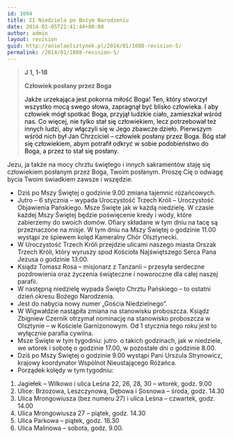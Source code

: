 ```yaml
---
id: 1094
title: II Niedziela po Bożym Narodzeniu
date: 2014-01-05T22:41:44+00:00
author: admin
layout: revision
guid: http://anielaolsztynek.pl/2014/01/1088-revision-5/
permalink: /2014/01/1088-revision-5/
---
```

> **J 1, 1-18**
> 
> **Człowiek posłany przez Boga**
> 
> <span style="color: #000000;">Jakże urzekająca jest pokorna miłość Boga! Ten, który stworzył wszystko mocą swego słowa, zapragnął być blisko człowieka. I aby człowiek mógł spotkać Boga, przyjął ludzkie ciało, zamieszkał wśród nas. Co więcej, nie tylko stał się człowiekiem, lecz potrzebował też innych ludzi, aby włączyli się w Jego zbawcze dzieło. Pierwszym wśród nich był Jan Chrzciciel &#8211; człowiek posłany przez Boga. Bóg stał się człowiekiem, abym potrafił odkryć w sobie podobieństwo do Boga, a przez to stał się posłany. </p> 
> 
> <p>
>   </span>
> </p></blockquote> 
> 
> <p>
>   Jezu, ja także na mocy chrztu świętego i innych sakramentów staję się człowiekiem posłanym przez Boga, Twoim posłanym. Proszę Cię o odwagę bycia Twoim świadkiem zawsze i wszędzie.</span>
> </p></blockquote> 
> 
> <ul>
>   <li>
>     Dziś po Mszy Świętej o godzinie 9.00 zmiana tajemnic różańcowych.
>   </li>
>   <li>
>     Jutro &#8211; 6 stycznia &#8211; wypada Uroczystość Trzech Króli &#8211; Uroczystość Objawienia Pańskiego. Msze Święte jak w każdą niedzielę. W czasie każdej Mszy Świętej będzie poświęcenie kredy i wody, które zabierzemy do swoich domów. Ofiary składane w tym dniu na tacę są przeznaczone na misje. W tym dniu na Mszy Świętej o godzinie 11.00 wystąpi ze śpiewem kolęd Kameralny Chór Olsztynecki.
>   </li>
>   <li>
>     W Uroczystość Trzech Króli przejdzie ulicami naszego miasta Orszak Trzech Króli, który wyruszy spod Kościoła Najświętszego Serca Pana Jezusa o godzinie 13.00.
>   </li>
>   <li>
>     Ksiądz Tomasz Rosa &#8211; misjonarz z Tanzanii &#8211; przesyła serdeczne pozdrowienia oraz życzenia świąteczne i noworoczne dla całej naszej parafii.
>   </li>
>   <li>
>     W następną niedzielę wypada Święto Chrztu Pańskiego &#8211; to ostatni dzień okresu Bożego Narodzenia.
>   </li>
>   <li>
>     Jest do nabycia nowy numer &#8222;Gościa Niedzielnego&#8221;.
>   </li>
>   <li>
>     W Wigwałdzie nastąpiła zmiana na stanowisku proboszcza. Ksiądz Zbigniew Czernik otrzymał nominację na stanowisko proboszcza w Olsztynie &#8211; w Kościele Garnizonowym. Od 1 stycznia tego roku jest to wyłącznie parafia cywilna.
>   </li>
>   <li>
>     Msze Święte w tym tygodniu: jutro  o takich godzinach, jak w niedziele, we wtorek i sobotę o godzinie 17.00, w pozostałe dni o godzinie 8.00.
>   </li>
>   <li>
>     Dziś po Mszy Świętej o godzinie 9.00 wystąpi Pani Urszula Strynowicz, krajowy koordynator Wspólnot Nieustającego Różańca.
>   </li>
>   <li>
>     Porządek kolędy w tym tygodniu:
>   </li>
> </ul>
> 
> <p>
>   <span style="font-size: 16px;"> </span>
> </p>
> 
> <ol>
>   <li>
>     Jagiełek &#8211; Wilkowo i ulica Leśna 22, 26, 28, 30 &#8211; wtorek, godz. 9.00
>   </li>
>   <li>
>     Ulice: Brzozowa, Leszczynowa, Dębowa i Sosnowa &#8211; środa, godz. 14.30
>   </li>
>   <li>
>     Ulica Mrongowiusza (bez numeru 27) i ulica Leśna &#8211; czwartek, godz. 14.00
>   </li>
>   <li>
>     Ulica Mrongowiusza 27 &#8211; piątek, godz. 14.30
>   </li>
>   <li>
>     Ulica Parkowa &#8211; piątek, godz. 16.30
>   </li>
>   <li>
>     Ulica Malinowa &#8211; sobota, godz. 9.00.
>   </li>
> </ol>